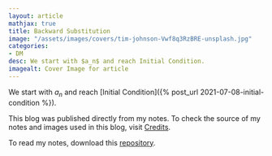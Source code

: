 ```yaml
---
layout: article
mathjax: true
title: Backward Substitution
image: "/assets/images/covers/tim-johnson-Vwf8q3RzBRE-unsplash.jpg"
categories:
- DM
desc: We start with $a_n$ and reach Initial Condition. 
imagealt: Cover Image for article
---
```


We start with $a_n$ and reach [Initial Condition]({% post_url 2021-07-08-initial-condition %}).





















































































































































































































































































































































































































This blog was published directly from my notes.
To check the source of my notes and images used in this blog, visit <a href="/credits.html" target="_blank">Credits</a>.

To read my notes, download this <a href="https://github.com/bovem/CS" target="blank">repository</a>.
